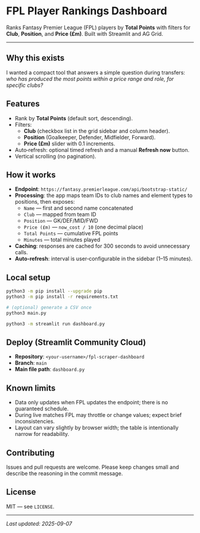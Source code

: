 # FPL Player Rankings Dashboard

Ranks Fantasy Premier League (FPL) players by **Total Points** with filters for **Club**, **Position**, and **Price (£m)**. Built with Streamlit and AG Grid.

---

## Why this exists
I wanted a compact tool that answers a simple question during transfers: *who has produced the most points within a price range and role, for specific clubs?*

## Features
- Rank by **Total Points** (default sort, descending).
- Filters:
  - **Club** (checkbox list in the grid sidebar and column header).
  - **Position** (Goalkeeper, Defender, Midfielder, Forward).
  - **Price (£m)** slider with 0.1 increments.
- Auto‑refresh: optional timed refresh and a manual **Refresh now** button.
- Vertical scrolling (no pagination).

## How it works
- **Endpoint**: `https://fantasy.premierleague.com/api/bootstrap-static/`
- **Processing**: the app maps team IDs to club names and element types to positions, then exposes:
  - `Name` — first and second name concatenated
  - `Club` — mapped from team ID
  - `Position` — GK/DEF/MID/FWD
  - `Price (£m)` — `now_cost / 10` (one decimal place)
  - `Total Points` — cumulative FPL points
  - `Minutes` — total minutes played
- **Caching**: responses are cached for 300 seconds to avoid unnecessary calls.
- **Auto‑refresh**: interval is user‑configurable in the sidebar (1–15 minutes).

## Local setup
```bash
python3 -m pip install --upgrade pip
python3 -m pip install -r requirements.txt

# (optional) generate a CSV once
python3 main.py

python3 -m streamlit run dashboard.py
```

## Deploy (Streamlit Community Cloud)
- **Repository**: `<your-username>/fpl-scraper-dashboard`
- **Branch**: `main`
- **Main file path**: `dashboard.py`

## Known limits
- Data only updates when FPL updates the endpoint; there is no guaranteed schedule.
- During live matches FPL may throttle or change values; expect brief inconsistencies.
- Layout can vary slightly by browser width; the table is intentionally narrow for readability.

## Contributing
Issues and pull requests are welcome. Please keep changes small and describe the reasoning in the commit message.

## License
MIT — see `LICENSE`.

---

_Last updated: 2025-09-07_
